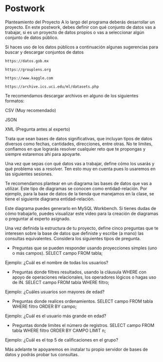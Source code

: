 # Postwork

Planteamiento del Proyecto
A lo largo del programa deberás desarrollar un proyecto. En este postwork, debes definir con qué conjunto de datos vas a trabajar, si es un proyecto de datos propios o vas a seleccionar algún conjunto de datos público.

Si haces uso de los datos públicos a continuación algunas sugerencias para buscar y descargar conjuntos de datos

`https://datos.gob.mx`

`https://grouplens.org`

`https://www.kaggle.com`

`https://archive.ics.uci.edu/ml/datasets.php`

Te recomendamos descargar archivos en alguno de los siguientes formatos:

CSV (Muy recomendado)

JSON

XML (Pregunta antes al experto)

Trata que sean bases de datos significativas, que incluyan tipos de datos diversos como fechas, cantidades, direcciones, entre otras. No te limites, confiamos en que lograrás resolver cualquier reto que te propongas y siempre estaremos ahí para apoyarte.

Una vez que sepas con qué datos vas a trabajar, define cómo los usarás y qué problema vas a resolver. Ten esto muy en cuenta pues lo usaremos en las siguientes sesiones.

Te recomendamos plantear en un diagrama las bases de datos que vas a utilizar. Este tipo de diagramas se conocen como entidad-relación. Por ejemplo, para la base de datos de la tienda que manejamos en la clase, se tiene el siguiente diagrama entidad-relación.

Este diagrama puedes generarlo en MySQL Workbench. Si tienes dudas de cómo trabajarlo, puedes visualizar este video para la creación de diagramas o preguntar al experto asignado.

Una vez definida la estructura de tu proyecto, define cinco preguntas que te interesen sobre la base de datos que definiste y escribe (a mano) las consultas equivalentes. Considera los siguientes tipos de pregunta.

- Preguntas que se pueden responder usando proyecciones simples (uno o más campos). SELECT campo FROM tabla;

Ejemplo: ¿Cuál es el nombre de todas los usuarios?

- Preguntas donde filtres resultados, usando la cláusula WHERE con apoyo de operaciones relacionales, los operadores lógicos o hagas uso de IN. SELECT campo FROM tabla WHERE filtro;

Ejemplo: ¿Cuáles usuarios son mayores de edad?

- Preguntas donde realices ordenamientos. SELECT campo FROM tabla WHERE filtro ORDER BY campo;

Ejemplo: ¿Cuál es el usuario más grande en edad?

- Preguntas donde limites el número de registros. SELECT campo FROM tabla WHERE filtro ORDER BY CAMPO LIMIT n;

Ejemplo: ¿Cuál es el top 5 de calificaciones en el grupo?

Más adelante te apoyaremos en instalar tu propio servidor de bases de datos y podrás probar tus consultas.
